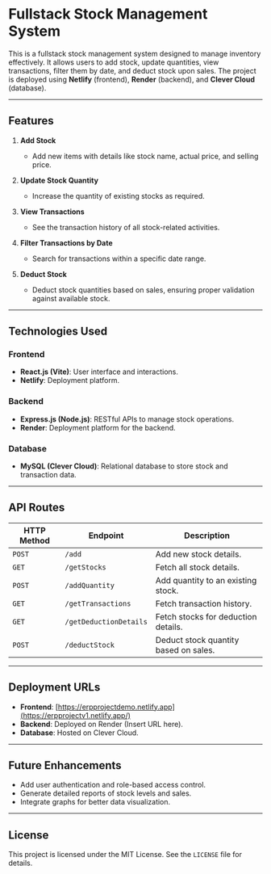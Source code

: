 # Fullstack Stock Management System

This is a fullstack stock management system designed to manage inventory effectively. It allows users to add stock, update quantities, view transactions, filter them by date, and deduct stock upon sales. The project is deployed using **Netlify** (frontend), **Render** (backend), and **Clever Cloud** (database).

---

## Features

1. **Add Stock**  
   - Add new items with details like stock name, actual price, and selling price.
   
2. **Update Stock Quantity**  
   - Increase the quantity of existing stocks as required.

3. **View Transactions**  
   - See the transaction history of all stock-related activities.

4. **Filter Transactions by Date**  
   - Search for transactions within a specific date range.

5. **Deduct Stock**  
   - Deduct stock quantities based on sales, ensuring proper validation against available stock.

---

## Technologies Used

### Frontend
- **React.js (Vite)**: User interface and interactions.
- **Netlify**: Deployment platform.

### Backend
- **Express.js (Node.js)**: RESTful APIs to manage stock operations.
- **Render**: Deployment platform for the backend.

### Database
- **MySQL (Clever Cloud)**: Relational database to store stock and transaction data.

---

## API Routes

| HTTP Method | Endpoint                 | Description                           |
|-------------|--------------------------|---------------------------------------|
| `POST`      | `/add`                  | Add new stock details.               |
| `GET`       | `/getStocks`            | Fetch all stock details.             |
| `POST`      | `/addQuantity`          | Add quantity to an existing stock.   |
| `GET`       | `/getTransactions`      | Fetch transaction history.           |
| `GET`       | `/getDeductionDetails`  | Fetch stocks for deduction details.  |
| `POST`      | `/deductStock`          | Deduct stock quantity based on sales.|

---

## Deployment URLs

- **Frontend**: [https://erpprojectdemo.netlify.app](https://erpprojectv1.netlify.app/)  
- **Backend**: Deployed on Render (Insert URL here).  
- **Database**: Hosted on Clever Cloud.

---

## Future Enhancements

- Add user authentication and role-based access control.
- Generate detailed reports of stock levels and sales.
- Integrate graphs for better data visualization.

---

## License

This project is licensed under the MIT License. See the `LICENSE` file for details.
